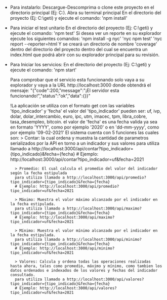 - Para instalarlo:
    Descargue-Descomprima o clone este proyecto en el directorio principal  (Ej: C:\).
    Abra su terminal principal En el directorio del proyecto (Ej: C:\geti) y ejecute el comando:
        'npm install'

- Para iniciar el test unitario
    En el directorio del proyecto (Ej: C:\geti) y ejecute el comando:
        'npm test'
    Si desea ver un reporte en su explorador ejecute los siguientes comandos:
        'npm install -g nyc'
        'nyc npm test'
        'nyc report --reporter=html
    Y se creará un directorio de nombre 'coverage' dentro del directorio del proyecto dentro del cual se encuentra un index.html que podrá abrir con su explorador principal para su revisión.

- Para Iniciar los servicios:
    En el directorio del proyecto (Ej: C:\geti) y ejecute el comando:
        'npm start'

    Para comprobar que el servicio esta funcionando solo vaya a su explorador y vaya a la URL http://localhost:3000 donde obtendrá el mensaje:
        "{"code":200,"message":"¡El servidor esta funcionando!","status":"ok","data":{}}"

    !La aplicación se utiliza con el formato get con las variables 'tipo_indicador' y 'fecha'
    el valor del 'tipo_indicador' pueden ser: uf, ivp, dolar, dolar_intercambio, euro, ipc, utm, imacec, tpm, libra_cobre, tasa_desempleo, bitcoin.
    el valor de 'fecha' es una fecha valida ya sea en formato 'YYYY', como por ejemplo '2020' o en 'dd-mm-yyyy', como por ejemplo '09-02-2021'
    El sistema cuenta con 5 funciones las cuales son:
        > Contar: la cual ordena y muestra la cantidad de parametros serializados por la API en torno a un indicador y sus valores
        para utiliza llamado a http://localhost:3000/api/contar?tipo_indicador={tipo_indicado}&fecha={fecha}
        # Ejemplo: http://localhost:3000/api/contar?tipo_indicador=uf&fecha=2021

        > Promedio: El cual calcula el promedio del valor del indicador según la fecha estipulada
        para utiliza llamado a http://localhost:3000/api/promedio?tipo_indicador={tipo_indicado}&fecha={fecha}
        # Ejemplo: http://localhost:3000/api/promedio?tipo_indicador=uf&fecha=2021

        > Máximo: Muestra el valor máximo alcanzado por el indicador en la fecha estipulada.
        para utiliza llamado a http://localhost:3000/api/maximo?tipo_indicador={tipo_indicado}&fecha={fecha}
        # Ejemplo: http://localhost:3000/api/maximo?tipo_indicador=uf&fecha=2021

        > Mínimo: Muestra el valor mínimo alcanzado por el indicador en la fecha estipulada.
        para utiliza llamado a http://localhost:3000/api/minimo?tipo_indicador={tipo_indicado}&fecha={fecha}
        # Ejemplo: http://localhost:3000/api/minimo?tipo_indicador=uf&fecha=2021

        > Valores: Calcula y ordena todas las operaciones realizadas hasta ahora, tales como promedio, máximo y mínimo, como tambien los datos ordenados e indexados de los valores y fechas del indicador consultado.
        para utiliza llamado a http://localhost:3000/api/valores?tipo_indicador={tipo_indicado}&fecha={fecha}
        # Ejemplo: http://localhost:3000/api/valores?tipo_indicador=uf&fecha=2021